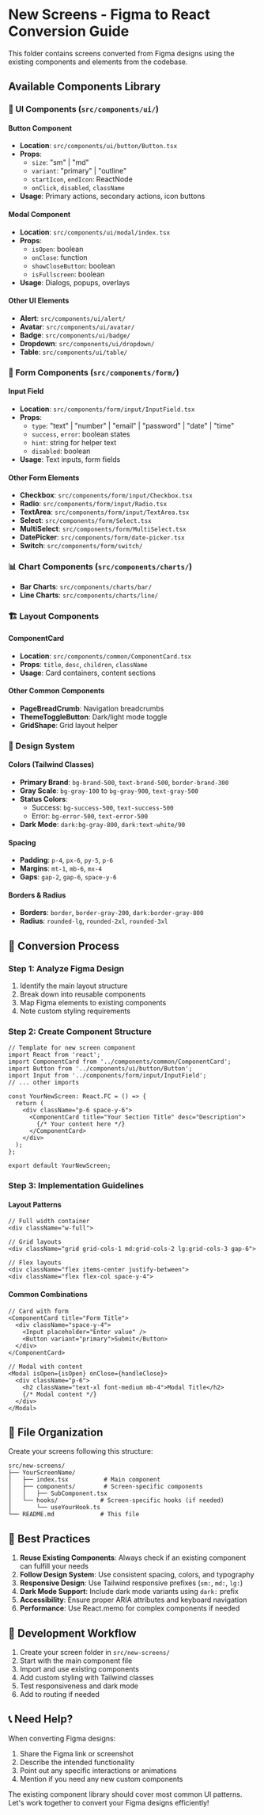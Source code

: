 # New Screens - Figma to React Conversion Guide

This folder contains screens converted from Figma designs using the existing components and elements from the codebase.

## Available Components Library

### 🎨 UI Components (`src/components/ui/`)

#### Button Component
- **Location**: `src/components/ui/button/Button.tsx`
- **Props**:
  - `size`: "sm" | "md"
  - `variant`: "primary" | "outline"
  - `startIcon`, `endIcon`: ReactNode
  - `onClick`, `disabled`, `className`
- **Usage**: Primary actions, secondary actions, icon buttons

#### Modal Component
- **Location**: `src/components/ui/modal/index.tsx`
- **Props**:
  - `isOpen`: boolean
  - `onClose`: function
  - `showCloseButton`: boolean
  - `isFullscreen`: boolean
- **Usage**: Dialogs, popups, overlays

#### Other UI Elements
- **Alert**: `src/components/ui/alert/`
- **Avatar**: `src/components/ui/avatar/`
- **Badge**: `src/components/ui/badge/`
- **Dropdown**: `src/components/ui/dropdown/`
- **Table**: `src/components/ui/table/`

### 📝 Form Components (`src/components/form/`)

#### Input Field
- **Location**: `src/components/form/input/InputField.tsx`
- **Props**:
  - `type`: "text" | "number" | "email" | "password" | "date" | "time"
  - `success`, `error`: boolean states
  - `hint`: string for helper text
  - `disabled`: boolean
- **Usage**: Text inputs, form fields

#### Other Form Elements
- **Checkbox**: `src/components/form/input/Checkbox.tsx`
- **Radio**: `src/components/form/input/Radio.tsx`
- **TextArea**: `src/components/form/input/TextArea.tsx`
- **Select**: `src/components/form/Select.tsx`
- **MultiSelect**: `src/components/form/MultiSelect.tsx`
- **DatePicker**: `src/components/form/date-picker.tsx`
- **Switch**: `src/components/form/switch/`

### 📊 Chart Components (`src/components/charts/`)
- **Bar Charts**: `src/components/charts/bar/`
- **Line Charts**: `src/components/charts/line/`

### 🏗️ Layout Components

#### ComponentCard
- **Location**: `src/components/common/ComponentCard.tsx`
- **Props**: `title`, `desc`, `children`, `className`
- **Usage**: Card containers, content sections

#### Other Common Components
- **PageBreadCrumb**: Navigation breadcrumbs
- **ThemeToggleButton**: Dark/light mode toggle
- **GridShape**: Grid layout helper

### 🎨 Design System

#### Colors (Tailwind Classes)
- **Primary Brand**: `bg-brand-500`, `text-brand-500`, `border-brand-300`
- **Gray Scale**: `bg-gray-100` to `bg-gray-900`, `text-gray-500`
- **Status Colors**:
  - Success: `bg-success-500`, `text-success-500`
  - Error: `bg-error-500`, `text-error-500`
- **Dark Mode**: `dark:bg-gray-800`, `dark:text-white/90`

#### Spacing
- **Padding**: `p-4`, `px-6`, `py-5`, `p-6`
- **Margins**: `mt-1`, `mb-6`, `mx-4`
- **Gaps**: `gap-2`, `gap-6`, `space-y-6`

#### Borders & Radius
- **Borders**: `border`, `border-gray-200`, `dark:border-gray-800`
- **Radius**: `rounded-lg`, `rounded-2xl`, `rounded-3xl`

## 🚀 Conversion Process

### Step 1: Analyze Figma Design
1. Identify the main layout structure
2. Break down into reusable components
3. Map Figma elements to existing components
4. Note custom styling requirements

### Step 2: Create Component Structure
```tsx
// Template for new screen component
import React from 'react';
import ComponentCard from '../components/common/ComponentCard';
import Button from '../components/ui/button/Button';
import Input from '../components/form/input/InputField';
// ... other imports

const YourNewScreen: React.FC = () => {
  return (
    <div className="p-6 space-y-6">
      <ComponentCard title="Your Section Title" desc="Description">
        {/* Your content here */}
      </ComponentCard>
    </div>
  );
};

export default YourNewScreen;
```

### Step 3: Implementation Guidelines

#### Layout Patterns
```tsx
// Full width container
<div className="w-full">
  
// Grid layouts
<div className="grid grid-cols-1 md:grid-cols-2 lg:grid-cols-3 gap-6">
  
// Flex layouts  
<div className="flex items-center justify-between">
<div className="flex flex-col space-y-4">
```

#### Common Combinations
```tsx
// Card with form
<ComponentCard title="Form Title">
  <div className="space-y-4">
    <Input placeholder="Enter value" />
    <Button variant="primary">Submit</Button>
  </div>
</ComponentCard>

// Modal with content
<Modal isOpen={isOpen} onClose={handleClose}>
  <div className="p-6">
    <h2 className="text-xl font-medium mb-4">Modal Title</h2>
    {/* Modal content */}
  </div>
</Modal>
```

## 📁 File Organization

Create your screens following this structure:
```
src/new-screens/
├── YourScreenName/
│   ├── index.tsx          # Main component
│   ├── components/        # Screen-specific components
│   │   ├── SubComponent.tsx
│   └── hooks/            # Screen-specific hooks (if needed)
│       └── useYourHook.ts
└── README.md             # This file
```

## 🎯 Best Practices

1. **Reuse Existing Components**: Always check if an existing component can fulfill your needs
2. **Follow Design System**: Use consistent spacing, colors, and typography
3. **Responsive Design**: Use Tailwind responsive prefixes (`sm:`, `md:`, `lg:`)
4. **Dark Mode Support**: Include dark mode variants using `dark:` prefix
5. **Accessibility**: Ensure proper ARIA attributes and keyboard navigation
6. **Performance**: Use React.memo for complex components if needed

## 🔧 Development Workflow

1. Create your screen folder in `src/new-screens/`
2. Start with the main component file
3. Import and use existing components
4. Add custom styling with Tailwind classes
5. Test responsiveness and dark mode
6. Add to routing if needed

## 📞 Need Help?

When converting Figma designs:
1. Share the Figma link or screenshot
2. Describe the intended functionality
3. Point out any specific interactions or animations
4. Mention if you need any new custom components

The existing component library should cover most common UI patterns. Let's work together to convert your Figma designs efficiently!